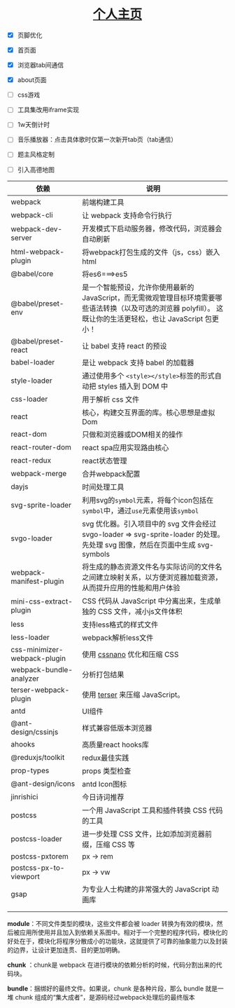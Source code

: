 <h1 align="center"><a href='http://8.133.162.30'>个人主页</a></h1>



- [x] 页脚优化
- [x] 首页面
- [x] 浏览器tab间通信
- [x] about页面
- [ ] css游戏
- [ ] 工具集改用iframe实现
- [ ] 1w天倒计时
- [ ] 音乐播放器：点击具体歌时仅第一次新开tab页（tab通信）
- [ ] 题主风格定制
- [ ] 引入高德地图





| 依赖                         | 说明                                                         |
| ---------------------------- | ------------------------------------------------------------ |
| webpack                      | 前端构建工具                                                 |
| webpack-cli                  | 让 webpack 支持命令行执行                                    |
| webpack-dev-server           | 开发模式下启动服务器，修改代码，浏览器会自动刷新             |
| html-webpack-plugin          | 将webpack打包生成的文件（js，css）嵌入html                   |
| @babel/core                  | 将es6===>es5                                                 |
| @babel/preset-env            | 是一个智能预设，允许你使用最新的 JavaScript，而无需微观管理目标环境需要哪些语法转换（以及可选的浏览器 polyfill）。 这既让你的生活更轻松，也让 JavaScript 包更小！ |
| @babel/preset-react          | 让 babel 支持 react 的预设                                   |
| babel-loader                 | 是让 webpack 支持 babel 的加载器                             |
| style-loader                 | 通过使用多个 `<style></style>`标签的形式自动把 styles 插入到 DOM 中 |
| css-loader                   | 用于解析 css 文件                                            |
| react                        | 核心，构建交互界面的库。核心思想是虚拟Dom                    |
| react-dom                    | 只做和浏览器或DOM相关的操作                                  |
| react-router-dom             | react spa应用实现路由核心                                    |
| react-redux                  | react状态管理                                                |
| webpack-merge                | 合并webpack配置                                              |
| dayjs                        | 时间处理工具                                                 |
| svg-sprite-loader            | 利用svg的`symbol`元素，将每个icon包括在`symbol`中，通过`use`元素使用该`symbol` |
| svgo-loader                  | svg 优化器。引入项目中的 svg 文件会经过 svgo-loader => svg-sprite-loader 的处理。先处理 svg 图像，然后在页面中生成 svg-symbols |
| webpack-manifest-plugin      | 将生成的静态资源文件名与实际访问的文件名之间建立映射关系，以方便浏览器加载资源，从而提升应用的性能和用户体验 |
| mini-css-extract-plugin      | CSS 代码从 JavaScript 中分离出来，生成单独的 CSS 文件，减小js文件体积 |
| less                         | 支持less格式的样式文件                                       |
| less-loader                  | webpack解析less文件                                          |
| css-minimizer-webpack-plugin | 使用 [cssnano](https://cssnano.co/) 优化和压缩 CSS           |
| webpack-bundle-analyzer      | 分析打包结果                                                 |
| terser-webpack-plugin        | 使用 [terser](https://github.com/terser/terser) 来压缩 JavaScript。 |
| antd                         | UI组件                                                       |
| @ant-design/cssinjs          | 样式兼容低版本浏览器                                         |
| ahooks                       | 高质量react hooks库                                          |
| @reduxjs/toolkit             | redux最佳实践                                                |
| prop-types                   | props 类型检查                                               |
| @ant-design/icons            | antd Icon图标                                                |
| jinrishici                   | 今日诗词推荐                                                 |
| postcss                      | 一个用 JavaScript 工具和插件转换 CSS 代码的工具              |
| postcss-loader               | 进一步处理 CSS 文件，比如添加浏览器前缀，压缩 CSS 等         |
| postcss-pxtorem              | px -> rem                                                    |
| postcss-px-to-viewport       | px -> vw                                                     |
| gsap                         | 为专业人士构建的非常强大的 JavaScript 动画库                 |
|                              |                                                              |
|                              |                                                              |



**module**：不同文件类型的模块，这些文件都会被 loader 转换为有效的模块，然后被应用所使用并且加入到依赖关系图中。相对于一个完整的程序代码，模块化的好处在于，模块化将程序分散成小的功能块，这就提供了可靠的抽象能力以及封装的边界，让设计更加连贯、目的更加明确。

**chunk** ：chunk是 webpack 在进行模块的依赖分析的时候，代码分割出来的代码块。

**bundle**：捆绑好的最终文件。如果说，chunk 是各种片段，那么 bundle 就是一堆 chunk 组成的“集大成者”，是源码经过webpack处理后的最终版本

